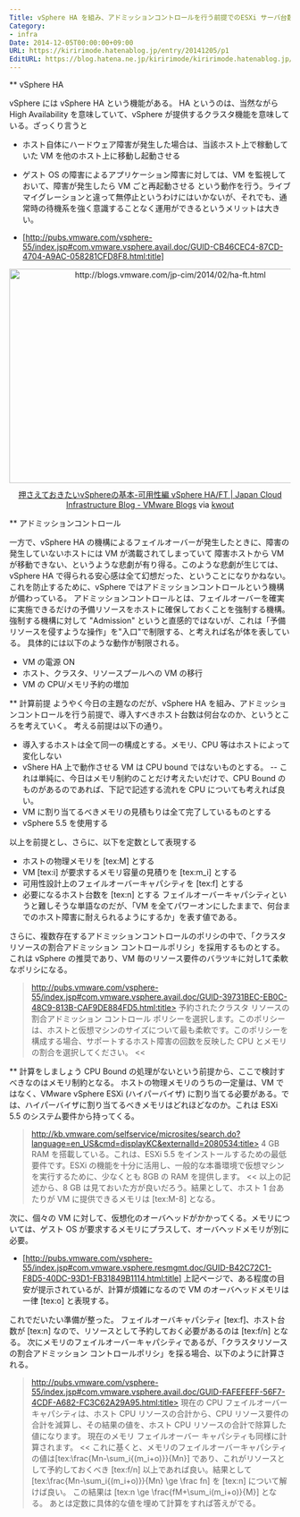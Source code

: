```yaml
---
Title: vSphere HA を組み、アドミッションコントロールを行う前提でのESXi サーバ台数を見積り
Category:
- infra
Date: 2014-12-05T00:00:00+09:00
URL: https://kiririmode.hatenablog.jp/entry/20141205/p1
EditURL: https://blog.hatena.ne.jp/kiririmode/kiririmode.hatenablog.jp/atom/entry/8454420450078209329
---
```


** vSphere HA

vSphere には vSphere HA という機能がある。
HA というのは、当然ながら High Availability を意味していて、vSphere が提供するクラスタ機能を意味している。ざっくり言うと
- ホスト自体にハードウェア障害が発生した場合は、当該ホスト上で稼動していた VM を他のホスト上に移動し起動させる
- ゲスト OS の障害によるアプリケーション障害に対しては、VM を監視しておいて、障害が発生したら VM ごと再起動させる
という動作を行う。ライブマイグレーションと違って無停止というわけにはいかないが、それでも、通常時の待機系を強く意識することなく運用ができるというメリットは大きい。

- [http://pubs.vmware.com/vsphere-55/index.jsp#com.vmware.vsphere.avail.doc/GUID-CB46CEC4-87CD-4704-A9AC-058281CFD8F8.html:title]
<div class="kwout" style="text-align: center;"><img src="http://kwout.com/cutout/8/ux/ds/2uk_bor.jpg" alt="http://blogs.vmware.com/jp-cim/2014/02/ha-ft.html" title="押さえておきたいvSphereの基本-可用性編 vSphere HA/FT | Japan Cloud Infrastructure Blog - VMware Blogs" width="561" height="383" style="border: none;" usemap="#map_8uxds2uk" /><map id="map_8uxds2uk" name="map_8uxds2uk"><area coords="9,299,297,313" href="http://blogs.vmware.com/jp-cim/files/2014/02/HA-FT-3.jpg" alt="" shape="rect" /></map><p style="margin-top: 10px; text-align: center;"><a href="http://blogs.vmware.com/jp-cim/2014/02/ha-ft.html">押さえておきたいvSphereの基本-可用性編 vSphere HA/FT | Japan Cloud Infrastructure Blog - VMware Blogs</a> via <a href="http://kwout.com/quote/8uxds2uk">kwout</a></p></div>

** アドミッションコントロール

一方で、vSphere HA の機構によるフェイルオーバーが発生したときに、障害の発生していないホストには VM が満載されてしまっていて 障害ホストから VM が移動できない、というような悲劇が有り得る。このような悲劇が生じては、vSphere HA で得られる安心感は全て幻想だった、ということになりかねない。これを防止するために、vSphere ではアドミッションコントロールという機構が備わっている。
アドミッションコントロールとは、フェイルオーバーを確実に実施できるだけの予備リソースをホストに確保しておくことを強制する機構。強制する機構に対して "Admission" というと直感的ではないが、これは「予備リソースを侵すような操作」を"入口"で制限する、と考えれば名が体を表している。
具体的には以下のような動作が制限される。
- VM の電源 ON
- ホスト、クラスタ、リソースプールへの VM の移行
- VM の CPU/メモリ予約の増加

** 計算前提
ようやく今日の主題なのだが、vSphere HA を組み、アドミッションコントロールを行う前提で、導入すべきホスト台数は何台なのか、というところを考えていく。
考える前提は以下の通り。
- 導入するホストは全て同一の構成とする。メモリ、CPU 等はホストによって変化しない
- vShere HA 上で動作させる VM は CPU bound ではないものとする。
-- これは単純に、今日はメモリ制約のことだけ考えたいだけで、CPU Bound のものがあるのであれば、下記で記述する流れを CPU についても考えれば良い。
- VM に割り当てるべきメモリの見積もりは全て完了しているものとする
- vSphere 5.5 を使用する

以上を前提とし、さらに、以下を定数として表現する
- ホストの物理メモリを [tex:M] とする
- VM [tex:i] が要求するメモリ容量の見積りを [tex:m_i] とする
- 可用性設計上のフェイルオーバーキャパシティを [tex:f] とする
- 必要になるホスト台数を [tex:n] とする
フェイルオーバーキャパシティというと難しそうな単語なのだが、「VM を全てパワーオンにしたままで、何台までのホスト障害に耐えられるようにするか」を表す値である。

さらに、複数存在するアドミッションコントロールのポリシの中で、「クラスタリソースの割合アドミッション コントロールポリシ」を採用するものとする。これは vSphere の推奨であり、VM 毎のリソース要件のバラツキに対し1て柔軟なポリシになる。
>http://pubs.vmware.com/vsphere-55/index.jsp#com.vmware.vsphere.avail.doc/GUID-39731BEC-EB0C-48C9-813B-CAF9DE884FD5.html:title>
予約されたクラスタ リソースの割合アドミッション コントロール ポリシーを選択します。このポリシーは、ホストと仮想マシンのサイズについて最も柔軟です。このポリシーを構成する場合、サポートするホスト障害の回数を反映した CPU とメモリの割合を選択してください。
<<

** 計算をしましょう
CPU Bound の処理がないという前提から、ここで検討すべきなのはメモリ制約となる。
ホストの物理メモリのうちの一定量は、VM ではなく、VMware vSphere ESXi (ハイパーバイザ) に割り当てる必要がある。では、ハイパーバイザに割り当てるべきメモリはどれほどなのか。これは ESXi 5.5 のシステム要件から持ってくる。
>http://kb.vmware.com/selfservice/microsites/search.do?language=en_US&cmd=displayKC&externalId=2080534:title>
4 GB RAM を搭載している。これは、ESXi 5.5 をインストールするための最低要件です。ESXi の機能を十分に活用し、一般的な本番環境で仮想マシンを実行するために、少なくとも 8GB の RAM を提供します。
<<
以上の記述から、8 GB は見ておいた方が良いだろう。結果として、ホスト 1 台あたりが VM に提供できるメモリは [tex:M-8] となる。


次に、個々の VM に対して、仮想化のオーバヘッドがかかってくる。メモリについては、ゲスト OS が要求するメモリにプラスして、オーバヘッドメモリが別に必要。
- [http://pubs.vmware.com/vsphere-55/index.jsp#com.vmware.vsphere.resmgmt.doc/GUID-B42C72C1-F8D5-40DC-93D1-FB31849B1114.html:title]
上記ページで、ある程度の目安が提示されているが、計算が煩雑になるので VM のオーバヘッドメモリは一律 [tex:o] と表現する。


これでだいたい準備が整った。
フェイルオーバキャパシティ [tex:f]、ホスト台数が [tex:n] なので、リソースとして予約しておく必要があるのは [tex:f/n] となる。
次にメモリのフェイルオーバーキャパシティであるが、「クラスタリソースの割合アドミッション コントロールポリシ」を採る場合、以下のように計算される。
>http://pubs.vmware.com/vsphere-55/index.jsp#com.vmware.vsphere.avail.doc/GUID-FAFEFEFF-56F7-4CDF-A682-FC3C62A29A95.html:title>
現在の CPU フェイルオーバー キャパシティは、ホスト CPU リソースの合計から、CPU リソース要件の合計を減算し、その結果の値を、ホスト CPU リソースの合計で除算した値になります。 現在のメモリ フェイルオーバー キャパシティも同様に計算されます。
<<
これに基くと、メモリのフェイルオーバーキャパシティの値は[tex:\frac{Mn-\sum_i{(m_i+o)}}{Mn}] であり、これがリソースとして予約しておくべき [tex:f/n] 以上であれば良い。結果として [tex:\frac{Mn-\sum_i{(m_i+o)}}{Mn} \ge \frac fn] を [tex:n] について解けば良い。
この結果は [tex:n \ge \frac{fM+\sum_i(m_i+o)}{M}] となる。
あとは定数に具体的な値を埋めて計算をすれば答えがでる。
